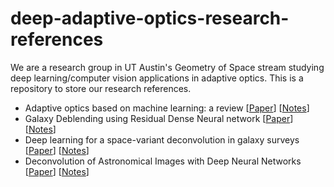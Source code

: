 # deep-adaptive-optics-research-references

We are a research group in UT Austin's Geometry of Space stream studying deep learning/computer vision applications in adaptive optics. This is a repository to store our research references.

- Adaptive optics based on machine learning: a review
\[[Paper](https://www.oejournal.org/article/doi/10.29026/oea.2022.200082)\] \[[Notes](https://github.com/sanikanandpure/deep-adaptive-optics-research-references/blob/258c0b260a1526ac0ce03771e842495dd5a0191d/Adaptive%20optics%20based%20on%20machine%20learning%3A%20a%20review.md)\]
- Galaxy Deblending using Residual Dense Neural network
\[[Paper](https://arxiv.org/pdf/2109.09550)\] \[[Notes](https://github.com/sanikanandpure/deep-adaptive-optics-research-references/blob/main/Galaxy%20Deblending%20using%20Residual%20Dense%20Neural%20network.md)\]
- Deep learning for a space-variant deconvolution in galaxy surveys
\[[Paper](https://ui.adsabs.harvard.edu/abs/2020A%26A...641A..67S/abstract)\] \[[Notes](https://github.com/sanikanandpure/deep-adaptive-optics-research-references/blob/main/Deep%20learning%20for%20a%20space-variant%20deconvolution%20in%20galaxy%20survey.md)\]
- Deconvolution of Astronomical Images with Deep Neural Networks
\[[Paper](https://openreview.net/forum?id=wduF2lfW30)\] \[[Notes](https://github.com/sanikanandpure/deep-adaptive-optics-research-references/blob/9e141ac81beb5afbd61e199559a7d89403501f48/Deconvolution%20of%20Astronomical%20Images%20with%20Deep%20Neural%20Networks.md)\]
